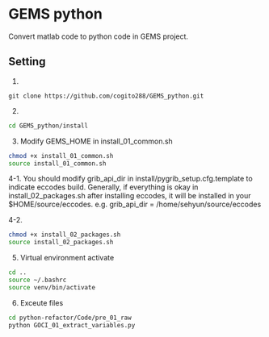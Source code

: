 # GEMS python

Convert matlab code to python code in GEMS project.

## Setting
1. 
```
git clone https://github.com/cogito288/GEMS_python.git
```

2. 
```bash
cd GEMS_python/install
```

3. Modify GEMS_HOME  in install_01_common.sh
```bash
chmod +x install_01_common.sh
source install_01_common.sh
```

4-1. You should modify grib_api_dir in install/pygrib_setup.cfg.template to indicate eccodes build.
Generally, if everything is okay in install_02_packages.sh after installing eccodes, it will be installed in your $HOME/source/eccodes.
e.g. grib_api_dir = /home/sehyun/source/eccodes

4-2.
```bash
chmod +x install_02_packages.sh
source install_02_packages.sh
```

5. Virtual environment activate
```bash
cd ..
source ~/.bashrc
source venv/bin/activate
```

6. Exceute files

```bash
cd python-refactor/Code/pre_01_raw
python GOCI_01_extract_variables.py
```
